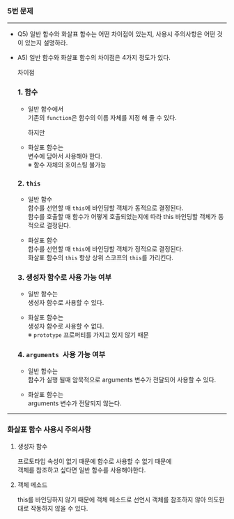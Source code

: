 ### 5번 문제

---

- Q5) 일반 함수와 화살표 함수는 어떤 차이점이 있는지, 사용시 주의사항은 어떤 것이 있는지 설명하라.

- A5) 일반 함수와 화살표 함수의 차이점은 4가지 정도가 있다.

  차이점   

  ### 1. 함수   

  - 일반 함수에서   
    기존의 `function`은 함수의 이름 자체를 지정 해 줄 수 있다.

    하지만

  - 화살표 함수는   
    변수에 담아서 사용해야 한다.   
    ※ 함수 자체의 호이스팅 불가능

  ### 2. `this`   

  - 일반 함수   
  함수를 선언할 때 `this`에 바인딩할 객체가 동적으로 결정된다.   
  함수를 호출할 때 함수가 어떻게 호출되었는지에 따라 this 바인딩할 객체가 동적으로 결정된다.

  - 화살표 함수   
   함수를 선언할 때 `this`에 바인딩할 객체가 정적으로 결정된다.   
   화살표 함수의 `this` 항상 상위 스코프의 `this`를 가리킨다.

  ### 3. 생성자 함수로 사용 가능 여부

  - 일반 함수는   
  생성자 함수로 사용할 수 있다.

  - 화살표 함수는   
   생성자 함수로 사용할 수 없다.   
   ※ `prototype` 프로퍼티를 가지고 있지 않기 때문

  ### 4. `arguments `사용 가능 여부

  - 일반 함수는   
   함수가 실행 될때 암묵적으로 arguments 변수가 전달되어 사용할 수 있다.

  - 화살표 함수는   
   arguments 변수가 전달되지 않는다.

---

### 화살표 함수 사용시 주의사항

1. 생성자 함수   

   프로토타입 속성이 없기 때문에 함수로 사용할 수 없기 때문에   
   객체를 참조하고 싶다면 일반 함수를 사용해야한다.   

2. 객체 메소드   

   this를 바인딩하지 않기 때문에 객체 메소드로 선언시 객체를 참조하지 않아 의도한대로 작동하지 않을 수 있다.
